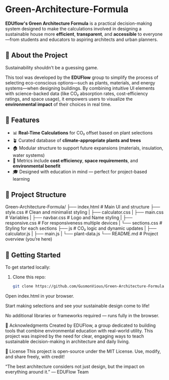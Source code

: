 # Green-Architecture-Formula

**EDUflow's Green Architecture Formula** is a practical decision-making system designed to make the calculations involved in designing a sustainable house more **efficient**, **transparent**, and **accessible** to everyone—from students and educators to aspiring architects and urban planners.

## 🌱 About the Project

Sustainability shouldn't be a guessing game.

This tool was developed by the **EDUFlow** group to simplify the process of selecting eco-conscious options—such as plants, materials, and energy systems—when designing buildings. By combining intuitive UI elements with science-backed data (like CO₂ absorption rates, cost-efficiency ratings, and space usage), it empowers users to visualize the **environmental impact** of their choices in real time.

## 🔧 Features

- 📊 **Real-Time Calculations** for CO₂ offset based on plant selections  
- 🪴 Curated database of **climate-appropriate plants and trees**  
- 🏠 Modular structure to support future expansions (materials, insulation, water systems)  
- 💸 Metrics include **cost efficiency**, **space requirements**, and **environmental benefit**  
- 🎓 Designed with education in mind — perfect for project-based learning

## 📁 Project Structure

Green-Architecture-Formula/
├── index.html # Main UI and structure
├── style.css # Clean and minimalist styling
|   ├── calculator.css
|   ├── main.css # Variables
|   ├── navbar.css # Logo and Name styling
|   ├── responsive.css # For responsiveness multiple devices
|   └── sections.css # Styling for each sections
├── js # CO₂ logic and dynamic updates
|   ├── calculator.js
|   ├── main.js
|   └── plant-data.js
└── README.md # Project overview (you’re here)

## 🚀 Getting Started

To get started locally:

1. Clone this repo:
   ```bash
   git clone https://github.com/GusmonVious/Green-Architecture-Formula.git
Open index.html in your browser.

Start making selections and see your sustainable design come to life!

No additional libraries or frameworks required — runs fully in the browser.

🤝 Acknowledgments
Created by EDUFlow, a group dedicated to building tools that combine environmental education with real-world utility. This project was inspired by the need for clear, engaging ways to teach sustainable decision-making in architecture and daily living.

📘 License
This project is open-source under the MIT License. Use, modify, and share freely, with credit!

“The best architecture considers not just design, but the impact on everything around it.”
— EDUFlow Team